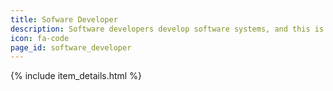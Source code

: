 ```yaml
---
title: Sofware Developer
description: Software developers develop software systems, and this is their day-to-day work. They may not necessarily be involved in the design, nor in ongoing maintenance. Software engineers will also be involved in the design, and possibly less in the implementation. Research software engineers would be involved in all stages, and likely subsequent maintenance. RO-crates may provide a solution for integration/archiving/distribution in various development steps.
icon: fa-code
page_id: software_developer
---
```

{% include item_details.html %}